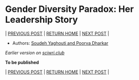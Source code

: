 # Gender Diversity Paradox: Her Leadership Story

| [PREVIOUS POST](part-3-biased-action-effective-reaction.md) | [RETURN HOME](https://github.com/wiscsg/WiS-CSG) | [NEXT POST](part-5-the-work-life-equilibrium.md) |

- Authors: [Soudeh Yaghouti and Poorva Dharkar](./authors_contributors.md)

*Earlier version on [sciwri.club](https://www.sciwri.club/wp-content/uploads/2019/04/CGS-WiS_Team4_20190409.pdf)*

**To be published**

| [PREVIOUS POST](part-3-biased-action-effective-reaction.md) | [RETURN HOME](https://github.com/wiscsg/WiS-CSG) | [NEXT POST](part-5-the-work-life-equilibrium.md) |
